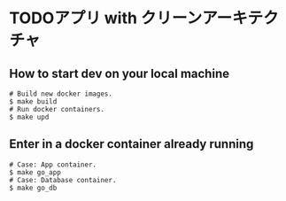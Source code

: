 # TODOアプリ with クリーンアーキテクチャ
## How to start dev on your local machine
```
# Build new docker images.
$ make build
# Run docker containers.
$ make upd
```

## Enter in a docker container already running
```
# Case: App container.
$ make go_app
# Case: Database container.
$ make go_db
```